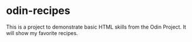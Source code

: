 # odin-recipes
This is a project to demonstrate basic HTML skills from the Odin Project. It will show my favorite recipes.